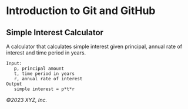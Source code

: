 # Introduction to Git and GitHub

## Simple Interest Calculator

A calculator that calculates simple interest given principal, annual rate of interest and time period in years. 

```
Input:
   p, principal amount
   t, time period in years
   r, annual rate of interest
Output
   simple interest = p*t*r
```

_©2023 XYZ, Inc._
